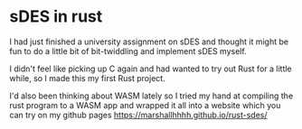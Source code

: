 # sDES in rust
I had just finished a university assignment on sDES and thought it might be fun to do a little bit of bit-twiddling and implement sDES myself. 

I didn't feel like picking up C again and had wanted to try out Rust for a little while, so I made this my first Rust project.

I'd also been thinking about WASM lately so I tried my hand at compiling the rust program to a WASM app and wrapped it all into a website which you can try on my github pages https://marshallhhhh.github.io/rust-sdes/
